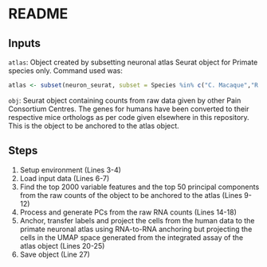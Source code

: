 # README

## Inputs

`atlas`: Object created by subsetting neuronal atlas Seurat object for Primate species only. Command used was:
```R
atlas <- subset(neuron_seurat, subset = Species %in% c("C. Macaque","R. Macaque"))
```
`obj`: Seurat object containing counts from raw data given by other Pain Consortium Centres. The genes for humans have been converted to their respective mice orthologs as per code given elsewhere in this repository. This is the object to be anchored to the atlas object.

## Steps

1. Setup environment (Lines 3-4)
2. Load input data (Lines 6-7)
3. Find the top 2000 variable features and the top 50 principal components from the raw counts of the object to be anchored to the atlas (Lines 9-12)
4. Process and generate PCs from the raw RNA counts (Lines 14-18)
5. Anchor, transfer labels and project the cells from the human data to the primate neuronal atlas using RNA-to-RNA anchoring but projecting the cells in the UMAP space generated from the integrated assay of the atlas object (Lines 20-25)
6. Save object (Line 27)  
